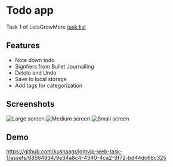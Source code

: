 # Todo app

Task 1 of LetsGrowMore [task list](https://www.canva.com/design/DAEhLWUJEDM/qVR2Ig97ZNDlBM7nYjfaBw/view?utm_content=DAEhLWUJEDM&utm_campaign=designshare&utm_medium=link&utm_source=viewer#14)

## Features
- Note down todo
- Signfiers from Bullet Journalling
- Delete and Undo
- Save to local storage
- Add tags for categorization

## Screenshots
![Large screen](https://github.com/kushaagr/lgmvip-web-task-1/assets/68564934/90b2e3b3-f24e-4ce8-86c6-e4a628b31c88)
![Medium screen](https://github.com/kushaagr/lgmvip-web-task-1/assets/68564934/f8496ac8-6063-4b7c-83c0-647e11fccc52)
![Small screen](https://github.com/kushaagr/lgmvip-web-task-1/assets/68564934/d3564e36-7a0c-4833-b24d-0d22402e86ea)

## Demo
https://github.com/kushaagr/lgmvip-web-task-1/assets/68564934/9e34a8c4-4340-4ca2-9f72-bd44dc68c325


